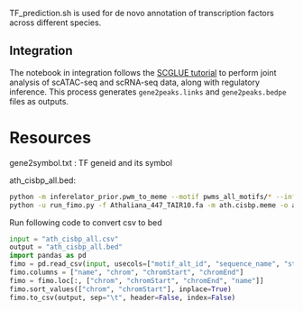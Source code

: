 

TF_prediction.sh is used for de novo annotation of transcription factors across different species.

## Integration

The notebook in integration follows the [SCGLUE tutorial](https://scglue.readthedocs.io/en/latest/) to perform joint analysis of scATAC-seq and scRNA-seq data, along with regulatory inference.
This process generates `gene2peaks.links` and `gene2peaks.bedpe` files as outputs.


# Resources

gene2symbol.txt : TF geneid and its symbol

ath_cisbp_all.bed: 

```bash
python -m inferelator_prior.pwm_to_meme --motif pwms_all_motifs/* --info TF_Information_all_motifs_plus.txt --out ath.cisbp.meme
python -u run_fimo.py -f Athaliana_447_TAIR10.fa -m ath.cisbp.meme -o ath_cisbp_all.csv -j 7 -a '--thresh 1e-5'
```

Run following code to convert csv to bed

```python
input = "ath_cisbp_all.csv"
output = "ath_cisbp_all.bed"
import pandas as pd
fimo = pd.read_csv(input, usecols=["motif_alt_id", "sequence_name", "start", "stop"])
fimo.columns = ["name", "chrom", "chromStart", "chromEnd"]
fimo = fimo.loc[:, ["chrom", "chromStart", "chromEnd", "name"]]
fimo.sort_values(["chrom", "chromStart"], inplace=True)
fimo.to_csv(output, sep="\t", header=False, index=False)
```

